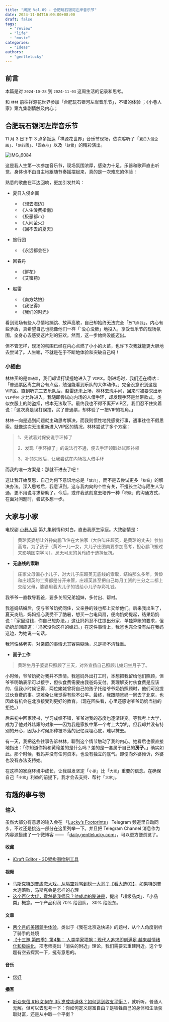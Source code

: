 ```yaml
---
title: "周报 Vol.09 - 合肥玩石银河左岸音乐节"
date: 2024-11-04T16:00:00+08:00
draft: false
tags: 
  - "review"
  - "life"
  - "music"
categories: 
  - "Ideas"
authors:
  - "gentlelucky"
---
```


## 前言

本篇是对  `2024-10-28`  到  `2024-11-03`  这周生活的记录和思考。

和 `林林` 前往祥源花世界参加「合肥玩石银河左岸音乐节」，不错的体验 ；《小巷人家》第九集剧情触及内心；

## 合肥玩石银河左岸音乐节

11 月 3 日下午 3 点多抵达「祥源花世界」音乐节现场，依次聆听了「`夏日入侵企画`」、「`旅行团`」、「`回春丹`」以及「`赵雷`」的精彩演出。

![IMG_6084](https://image.gentlelucky.com/IMG_6084.JPG)

这是我人生第一次参加音乐节，现场氛围浓厚，感染力十足。乐器和歌声直击听觉，身体也不由自主地跟随节奏摇摆起来，真的是一次难忘的体验！

熟悉的歌曲在耳边回响，更加引发共鸣：

- 夏日入侵企画
  - 《想去海边》
  - 《人生浪费指南》
  - 《极恶都市》
  - 《人间萤火》
  - 《回不去的夏天》

- 旅行团
  - 《永远都会在》
- 回春丹
  - 《鲜花》
  - 《艾蜜莉》
- 赵雷
  - 《南方姑娘》
  - 《我记得》
  - 《我们的时光》

看到现场有些人尽情地蹦跳、放声高歌，自己却始终无法完全「`放飞自我`」。内心有些矛盾，真希望自己也能像他们一样「`没心没肺」地投入，享受音乐节的现场氛围，全身心去感受这片刻的狂欢。然而，这一步始终没能迈出。

但不管怎样，现场的氛围已经在内心点燃了小小的火苗，也许下次我就能更大胆地去尝试了。人生嘛，不就是在于不断地体验和突破自己吗！

### 小插曲

林林买的是`普通票`，我们却误打误撞地进入了 `VIP区`。刚进场时，我们还在嘀咕：「普通票区离主舞台有点远，勉强能看到乐队的大体动作。」完全没意识到这是VIP区。直到听完三支乐队后，赵雷还未上场，林林去洗手间，回来时被要求出示 `VIP手环` 才允许进入。我随即尝试向内场的人借手环，却发现手环是丝带款式，类似衣服上的防盗扣，根本无法取下。最终我也不得不离开VIP区。我们忍不住笑着说：「这次真是误打误撞，买了普通票，却体验了一把VIP的视角。」

林林一向是遇到问题就主动思考解决，而我则惯性地凭感觉行事，遇事往往不假思索。就像这次无法重新进入VIP区的情况，林林尝试了多个方案：

> 1、先试着对保安说手环掉了
>
> 2、发现「手环掉了」的说法行不通，便去手环领取处试图补领
>
> 3、补领失败后，让我尝试在内场找人借手环

而我的唯一方案是：那就不进去了吧！

这让我开始反思，自己为何下意识地总是「`放弃`」，而不是去尝试更多「`积极`」的解决办法。深入思考后，我意识到，这与我内向的个性有关，不擅长主动与陌生人沟通，更不用说寻求帮助了。今后，或许我该刻意去培养一种「`积极`」的沟通方式，在面对问题时，尝试多想一步。

## 大家与小家

电视剧 [小巷人家](https://movie.douban.com/subject/36534750/) 第九集剧情和对白，直击我原生家庭。大致剧情是：

> 黄玲婆婆想让外孙向鹏飞住在大伯家（大伯叫庄超英，是黄玲的丈夫）参加高考。为了孩子（黄玲一儿一女，大儿子庄图南要参加高考，担心鹏飞搬过来影响图南学习），忍无可忍的黄玲终于选择反抗。

- **无底线的索取**

> 庄家父母偏心小儿子，对大儿子庄超英无底线的索取，结婚那么多年，黄龄和庄超英的工资都是分开来管，庄超英甚至把自己每月工资的三分之二都上交给父母，婆婆用着大儿子的钱给小儿子存彩礼钱。

我爷爷一直教导我爸，要多关照兄弟姐妹，多付出、帮衬。

我爸妈结婚后，便与爷爷奶奶同住，父亲挣的钱也都上交给他们。后来我出生了，夏天炎热，妈妈担心我受不了酷暑，想买一台电风扇，便向奶奶提起，结果奶奶说：「家里没钱，你自己想办法。」这让妈妈忍不住提出分家、单独算账的要求，但奶奶却回应道：「冯家没你这样的媳妇。」在这件事情上，我爸也完全没有站在我妈这边，为她说一句话。

我爸性格老实，对亲戚的事情尤其容易糊涂，总是拎不清轻重。

+ **面子工作**

> 黄玲坐月子婆婆只照顾了三天，对外宣扬自己照顾儿媳妇坐月子了。

小时候，爷爷奶奶对我并不热情。我爸妈外出打工时，本想把我留给他们照顾，但爷爷明确表示可以接手，但伙食费需要由我爸妈支付。我理解支付伙食费是应该的，但我小时候记得，两位姥姥曾将自己的孩子托给爷爷奶奶照顾时，他们可没提过伙食费的事。这难免让我觉得有些不公平。最终，我跟随爸妈一同去了北京，也因此有机会在北京接受到更好的教育。（现在回头看，心里还感谢爷爷奶奶当初的拒绝。）

后来初中回家读书，学习成绩不错，爷爷对我的态度也逐渐转变。等我考上大学，成为了他对外炫耀的对象——因为我是家族中第一个考上大学的。但我却并没有特别的开心，因为小时候那种被冷落的记忆深埋心底，难以抹去。

有一天，我把这些往事告诉林林，聊到这个情节触动了我的内心。她看后也很直接地指出：「你知道你妈和黄玲差的是什么吗？差的是一套属于自己的**房子**。」确实如此。那个时候，我妈并没有任何资本，也没有独立的底气。即便向外婆倾诉，外婆也没有办法支持她。

在这样的家庭环境中成长，让我越发坚定「`小家`」比「`大家`」重要的信念。在确保自己「`小家`」利益的前提下，我才会去支持、帮衬「`大家`」。

## 有趣的事与物

### 输入

虽然大部分有意思的输入会在 「[Lucky’s Footprints](https://t.me/wxluckya)」 Telegram 频道里自动同步，不过还是挑选一部分在这里列举一下。并且把 Telegram Channel 消息作为内容源搭建了一个微博客 —— 「[daily.gentlelucky.com](https://daily.gentlelucky.com/)」，可以更方便浏览了。

#### 收藏

- [iCraft Editor - 3D架构图绘制工具](https://icraft.gantcloud.com/zh-CN)

#### 视频

- [马斯克特朗普虐恋大戏，从隔空对骂到榜一大哥？【看大选02】](https://www.bilibili.com/video/av113410742165152/)，如果特朗普大选落败，马斯克会是怎样的心理
- [这个百亿大佬，竟然是我师兄？他成功的秘诀是](https://www.bilibili.com/video/av113367725381209/)，提出「超级品类」、「小品类」概念。一个产品利润 70% 给团队， 30% 给股东。

#### 文章

- [两个月的美团骑手体验](https://sspai.com/post/93225)，类似于《我在北京送快递》的题材，从个人角度剖析了骑手的处境
- [【十三邀 第四季】第4集： 人类学家项飙：现代人追求即刻满足 越来越情绪化和极端化](https://www.bilibili.com/video/av113372926318293)，项老师提出「消失的附近」理论，我们需要去重建附近。这个专题有空去探索一下，挺有意思的。

#### 音乐

- [您好](https://music.163.com/#/song?id=1937441493)

#### 播客

- [听众来信 #16 如何在 35 岁成功退休？如何达到收支平衡？](https://www.xiaoyuzhoufm.com/episode/67214d89cbe0e69c8ba3050e?s=eyJ1IjogIjYzOWIxOTg2ZWRjZTY3MTA0YTQ3YWI5OCJ9)，就听听，普通人无解。但可以去思考一下：你如何定义财富自由？是牺牲自己的身体和生活获取财富，还是从中取一个平衡？
